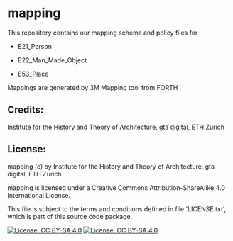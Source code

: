 # mapping

This repository contains our mapping schema and policy files for 

* E21_Person

* E22_Man_Made_Object

* E53_Place

Mappings are generated by 3M Mapping tool from FORTH


## Credits:

Institute for the History and Theory of Architecture, gta digital, ETH Zurich


## License:

mapping (c) by Institute for the History and Theory of Architecture, gta digital, ETH Zurich

mapping is licensed under a
Creative Commons Attribution-ShareAlike 4.0 International License.

This file is subject to the terms and conditions defined in file 'LICENSE.txt', which is part of this source code package.

[![License: CC BY-SA 4.0](https://licensebuttons.net/l/by-sa/4.0/80x15.png)](https://creativecommons.org/licenses/by-sa/4.0/) [![License: CC BY-SA 4.0](https://img.shields.io/badge/License-CC%20BY--SA%204.0-lightgrey.svg)](https://creativecommons.org/licenses/by-sa/4.0/)
